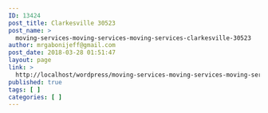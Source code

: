 ```yaml
---
ID: 13424
post_title: Clarkesville 30523
post_name: >
  moving-services-moving-services-moving-services-clarkesville-30523
author: mrgabonijeff@gmail.com
post_date: 2018-03-28 01:51:47
layout: page
link: >
  http://localhost/wordpress/moving-services-moving-services-moving-services-clarkesville-30523/
published: true
tags: [ ]
categories: [ ]
---
```

